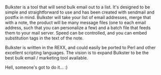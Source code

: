 Bulkster is a tool that will send bulk email out to a list.  It's designed to be simple and straightforward to use and has been created with sendmail and postfix in mind.  Bulkster will take your list of email addresses, merge that with a note, the product will be many message files (one to each email address, such that you can personalize a few) and a batch file that feeds them to your mail server.  Speed can be controlled, and you can embed substitution tags in the text of the note.

Bulkster is written in the REXX, and could easily be ported to Perl and other excellent scripting languages.  The vision is to expand Bulkster to be the best bulk email / marketing tool available.

Hell, someone's got to do it... :)